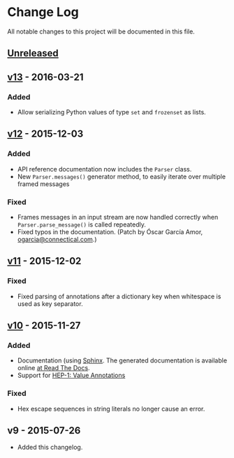 # Change Log
All notable changes to this project will be documented in this file.

## [Unreleased]

## [v13] - 2016-03-21
### Added
- Allow serializing Python values of type `set` and `frozenset` as lists.

## [v12] - 2015-12-03
### Added
- API reference documentation now includes the `Parser` class.
- New `Parser.messages()` generator method, to easily iterate over multiple framed messages

### Fixed
- Frames messages in an input stream are now handled correctly when
  `Parser.parse_message()` is called repeatedly.
- Fixed typos in the documentation. (Patch by Óscar García Amor, <ogarcia@connectical.com>.)

## [v11] - 2015-12-02
### Fixed
- Fixed parsing of annotations after a dictionary key when whitespace is used
  as key separator.

## [v10] - 2015-11-27
### Added
- Documentation (using [Sphinx](http://sphinx-doc.org/). The generated documentation is available online [at Read The Docs](http://hipack-python.readthedocs.org/en/latest/).
- Support for [HEP-1: Value Annotations](https://github.com/aperezdc/hipack/blob/gh-pages/heps/hep-001.rst)

### Fixed
- Hex escape sequences in string literals no longer cause an error.

## v9 - 2015-07-26
- Added this changelog.

[Unreleased]: https://github.com/aperezdc/hipack-python/compare/v13...HEAD
[v13]: https://github.com/aperezdc/hipack-python/compare/v12...v13
[v12]: https://github.com/aperezdc/hipack-python/compare/v11...v12
[v11]: https://github.com/aperezdc/hipack-python/compare/v10...v11
[v10]: https://github.com/aperezdc/hipack-python/compare/v9...v10
